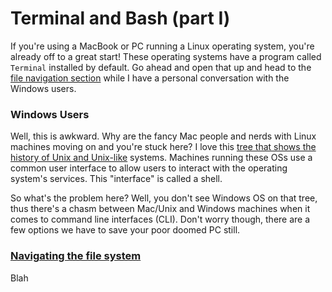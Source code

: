 # Terminal and Bash (part I)

If you're using a MacBook or PC running a Linux operating system, you're already off to a great start! These operating systems have a program called `Terminal` installed by default. Go ahead and open that up and head to the [file navigation section](1-terminal_I.md/#nav-sys) while I have a personal conversation with the Windows users.

### Windows Users

Well, this is awkward. Why are the fancy Mac people and nerds with Linux machines moving on and you're stuck here? I love this [tree that shows the history of Unix and Unix-like](https://en.wikipedia.org/wiki/History_of_Unix#/media/File:Unix_history-simple.svg) systems. Machines running these OSs use a common user interface to allow users to interact with the operating system's services. This "interface" is called a shell.

So what's the problem here? Well, you don't see Windows OS on that tree, thus there's a chasm between Mac/Unix and Windows machines when it comes to command line interfaces (CLI). Don't worry though, there are a few options we have to save your poor doomed PC still.

### [Navigating the file system](nav-sys)

Blah
